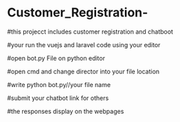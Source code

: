# Customer_Registration-
#this projecct includes customer registration and chatboot

#your run the vuejs and laravel code using your editor 

#open bot.py File on python editor 

#open cmd and change director into your file location 

#write python bot.py//your file name 

#submit your chatbot link for others 

#the responses display on the webpages 
